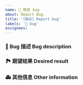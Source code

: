 ```yaml
---
name: 🐛 报告 bug
about: Report Bug.
title: '[BUG] Report bug'
labels: '🐛 bug'
assignees:
---
```


### 🐛 Bug 描述 Bug description

<!-- 请在上方详细地描述 bug，让大家都能理解。 -->
<!-- Please describe the bug in detail above so that everyone can understand. -->

### 🏞 期望结果 Desired result

<!-- 请在上方描述你原本期望看到的结果。 -->
<!-- Please describe above what you expected to see. -->

### 🚑 其他信息 Other information

<!-- 请在上方输入，如截图等其他信息。-->
<!-- Please enter other information such as screenshots above. -->
